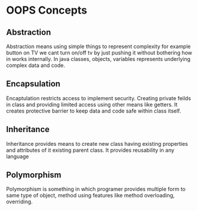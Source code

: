 # OOPS Concepts

## Abstraction
Abstraction means using simple things to represent complexity
for example button on TV we cant turn on/off tv by just pushing it without bothering how in works internally.
In java classes, objects, variables represents underlying complex data and code.

## Encapsulation
Encaptulation restricts access to implement security. Creating private feilds in class and providing limited access using other means like getters.
It creates protective barrier to keep data and code safe within class itself.

## Inheritance
Inheritance provides means to create new class having existing properties and attributes of it existing parent class.
It provides reusability in any language

## Polymorphism
Polymorphism is something in which programer provides multiple form to same type of object, method using features like method overloading, overriding.
